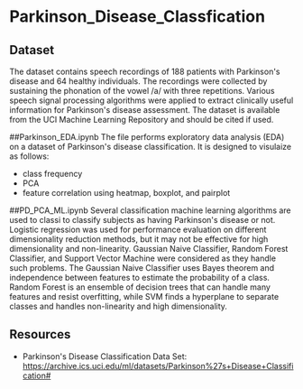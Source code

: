 # Parkinson_Disease_Classfication

## Dataset
The dataset contains speech recordings of 188 patients with Parkinson's disease and 64 healthy individuals. 
The recordings were collected by sustaining the phonation of the vowel /a/ with three repetitions. 
Various speech signal processing algorithms were applied to extract clinically useful information for Parkinson's disease assessment. 
The dataset is available from the UCI Machine Learning Repository and should be cited if used.

##Parkinson_EDA.ipynb
The file performs exploratory data analysis (EDA) on a dataset of Parkinson's disease classification. 
It is designed to visulaize as follows:
- class frequency
- PCA
- feature correlation using heatmap, boxplot, and pairplot

##PD_PCA_ML.ipynb
Several classification machine learning algorithms are used to classi to classify subjects as having Parkinson's disease or not. Logistic regression was used for performance evaluation on different dimensionality reduction methods, but it may not be effective for high dimensionality and non-linearity. Gaussian Naive Classifier, Random Forest Classifier, and Support Vector Machine were considered as they handle such problems. The Gaussian Naive Classifier uses Bayes theorem and independence between features to estimate the probability of a class. Random Forest is an ensemble of decision trees that can handle many features and resist overfitting, while SVM finds a hyperplane to separate classes and handles non-linearity and high dimensionality.

## Resources
- Parkinson's Disease Classification Data Set: https://archive.ics.uci.edu/ml/datasets/Parkinson%27s+Disease+Classification#
